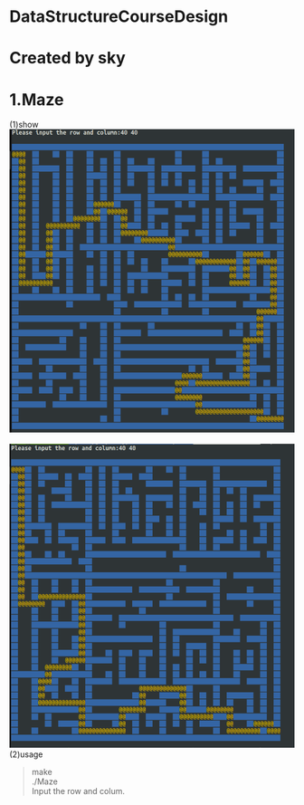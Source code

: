 # DataStructureCourseDesign
# Created by sky
# 1.Maze 
(1)show 
  ![Image text]( https://github.com/g1050/DataStructureCourseDesign/blob/master/Maze/maze1.png)
    ![Image text]( https://github.com/g1050/DataStructureCourseDesign/blob/master/Maze/maze2.png)
(2)usage
> make  
> ./Maze  
> Input the row and colum.  

